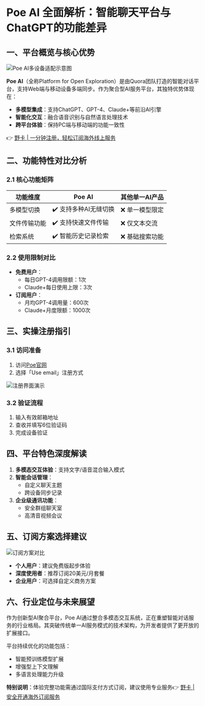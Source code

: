 # Poe AI 全面解析：智能聊天平台与ChatGPT的功能差异

## 一、平台概览与核心优势
![Poe AI多设备适配示意图](https://bbtdd.com/wp-content/uploads/img/1171323110967.webp)

**Poe AI**（全称Platform for Open Exploration）是由Quora团队打造的智能对话平台，支持Web端与移动设备多端同步。作为聚合型AI服务平台，其独特优势体现在：

- **多模型集成**：支持ChatGPT、GPT-4、Claude+等前沿AI引擎
- **智能化交互**：融合语音识别与自然语言处理技术
- **跨平台体验**：保持PC端与移动端的功能一致性

👉 [野卡 | 一分钟注册，轻松订阅海外线上服务](https://bbtdd.com/yeka)

## 二、功能特性对比分析

### 2.1 核心功能矩阵
| 功能维度         | Poe AI                              | 其他单一AI产品       |
|------------------|-------------------------------------|---------------------|
| 多模型切换       | ✔️ 支持多种AI无缝切换             | ❌ 单一模型限定     |
| 文件传输功能     | ✔️ 支持快速文件传输               | ❌ 仅文本交流       |
| 检索系统         | ✔️ 智能历史记录检索               | ❌ 基础搜索功能     |

### 2.2 使用限制对比
- **免费用户**：
  - 每日GPT-4调用限额：1次
  - Claude+每日使用上限：3次
- **订阅用户**：
  - 月均GPT-4调用量：600次
  - Claude+月度限额：1000次

## 三、实操注册指引
### 3.1 访问准备
1. 访问[Poe官网](https://poe.com/)
2. 选择「Use email」注册方式

![注册界面演示](https://bbtdd.com/wp-content/uploads/img/064350383024421.webp)

### 3.2 验证流程
1. 输入有效邮箱地址
2. 查收并填写6位验证码
3. 完成设备验证

## 四、平台特色深度解读
1. **多模态交互体验**：支持文字/语音混合输入模式
2. **智能会话管理**：
   - 自定义聊天主题
   - 跨设备同步记录
3. **企业级通讯功能**：
   - 安全群组聊天室
   - 高清音视频会议

## 五、订阅方案选择建议
![订阅方案对比](https://bbtdd.com/wp-content/uploads/img/34731142886.webp)

- **个人用户**：建议免费版起步体验
- **深度使用者**：推荐订阅20美元/月套餐
- **企业用户**：可选择自定义商务方案

## 六、行业定位与未来展望
作为创新型AI聚合平台，Poe AI通过整合多模态交互系统，正在重塑智能对话服务的行业格局。其突破传统单一AI服务模式的技术架构，为开发者提供了更开放的扩展接口。

平台持续优化的功能包括：
- 智能预训练模型扩展
- 增强型上下文理解
- 多语言处理能力升级

**特别说明**：体验完整功能需通过国际支付方式订阅，建议使用专业服务👉 [野卡 | 安全开通海外订阅服务](https://bbtdd.com/yeka)